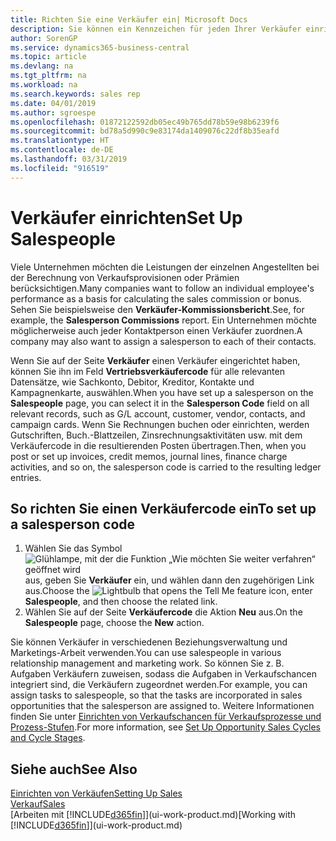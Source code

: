 ```yaml
---
title: Richten Sie eine Verkäufer ein| Microsoft Docs
description: Sie können ein Kennzeichen für jeden Ihrer Verkäufer einrichten, damit Sie eine Einzelleistung verfolgen oder einen Kontakt zuordnen können.
author: SorenGP
ms.service: dynamics365-business-central
ms.topic: article
ms.devlang: na
ms.tgt_pltfrm: na
ms.workload: na
ms.search.keywords: sales rep
ms.date: 04/01/2019
ms.author: sgroespe
ms.openlocfilehash: 01872122592db05ec49b765dd78b59e98b6239f6
ms.sourcegitcommit: bd78a5d990c9e83174da1409076c22df8b35eafd
ms.translationtype: HT
ms.contentlocale: de-DE
ms.lasthandoff: 03/31/2019
ms.locfileid: "916519"
---
```

# <a name="set-up-salespeople"></a><span data-ttu-id="83461-103">Verkäufer einrichten</span><span class="sxs-lookup"><span data-stu-id="83461-103">Set Up Salespeople</span></span>
<span data-ttu-id="83461-104">Viele Unternehmen möchten die Leistungen der einzelnen Angestellten bei der Berechnung von Verkaufsprovisionen oder Prämien berücksichtigen.</span><span class="sxs-lookup"><span data-stu-id="83461-104">Many companies want to follow an individual employee's performance as a basis for calculating the sales commission or bonus.</span></span> <span data-ttu-id="83461-105">Sehen Sie beispielsweise den **Verkäufer-Kommissionsbericht**.</span><span class="sxs-lookup"><span data-stu-id="83461-105">See, for example, the **Salesperson Commissions** report.</span></span> <span data-ttu-id="83461-106">Ein Unternehmen möchte möglicherweise auch jeder Kontaktperson einen Verkäufer zuordnen.</span><span class="sxs-lookup"><span data-stu-id="83461-106">A company may also want to assign a salesperson to each of their contacts.</span></span>

<span data-ttu-id="83461-107">Wenn Sie auf der Seite **Verkäufer** einen Verkäufer eingerichtet haben, können Sie ihn im Feld **Vertriebsverkäufercode** für alle relevanten Datensätze, wie Sachkonto, Debitor, Kreditor, Kontakte und Kampagnenkarte, auswählen.</span><span class="sxs-lookup"><span data-stu-id="83461-107">When you have set up a salesperson on the **Salespeople** page, you can select it in the **Salesperson Code** field on all relevant records, such as G/L account, customer, vendor, contacts, and campaign cards.</span></span> <span data-ttu-id="83461-108">Wenn Sie Rechnungen buchen oder einrichten, werden Gutschriften, Buch.-Blattzeilen, Zinsrechnungsaktivitäten usw. mit dem Verkäufercode in die resultierenden Posten übertragen.</span><span class="sxs-lookup"><span data-stu-id="83461-108">Then, when you post or set up invoices, credit memos, journal lines, finance charge activities, and so on, the salesperson code is carried to the resulting ledger entries.</span></span>

## <a name="to-set-up-a-salesperson-code"></a><span data-ttu-id="83461-109">So richten Sie einen Verkäufercode ein</span><span class="sxs-lookup"><span data-stu-id="83461-109">To set up a salesperson code</span></span>
1. <span data-ttu-id="83461-110">Wählen Sie das Symbol ![Glühlampe, mit der die Funktion „Wie möchten Sie weiter verfahren“ geöffnet wird](media/ui-search/search_small.png "Wie möchten Sie weiter verfahren?") aus, geben Sie **Verkäufer** ein, und wählen dann den zugehörigen Link aus.</span><span class="sxs-lookup"><span data-stu-id="83461-110">Choose the ![Lightbulb that opens the Tell Me feature](media/ui-search/search_small.png "Tell me what you want to do") icon, enter **Salespeople**, and then choose the related link.</span></span>
2. <span data-ttu-id="83461-111">Wählen Sie auf der Seite **Verkäufercode** die Aktion **Neu** aus.</span><span class="sxs-lookup"><span data-stu-id="83461-111">On the **Salespeople** page, choose the **New** action.</span></span>

<span data-ttu-id="83461-112">Sie können Verkäufer in verschiedenen Beziehungsverwaltung und Marketings-Arbeit verwenden.</span><span class="sxs-lookup"><span data-stu-id="83461-112">You can use salespeople in various relationship management and marketing work.</span></span> <span data-ttu-id="83461-113">So können Sie z. B. Aufgaben Verkäufern zuweisen, sodass die Aufgaben in Verkaufschancen integriert sind, die Verkäufern zugeordnet werden.</span><span class="sxs-lookup"><span data-stu-id="83461-113">For example, you can assign tasks to salespeople, so that the tasks are incorporated in sales opportunities that the salesperson are assigned to.</span></span> <span data-ttu-id="83461-114">Weitere Informationen finden Sie unter [Einrichten von Verkaufschancen für Verkaufsprozesse und Prozess-Stufen](marketing-how-setup-opportunity-sales-cycles-stages.md).</span><span class="sxs-lookup"><span data-stu-id="83461-114">For more information, see [Set Up Opportunity Sales Cycles and Cycle Stages](marketing-how-setup-opportunity-sales-cycles-stages.md).</span></span>

## <a name="see-also"></a><span data-ttu-id="83461-115">Siehe auch</span><span class="sxs-lookup"><span data-stu-id="83461-115">See Also</span></span>
[<span data-ttu-id="83461-116">Einrichten von Verkäufen</span><span class="sxs-lookup"><span data-stu-id="83461-116">Setting Up Sales</span></span>](sales-setup-sales.md)  
[<span data-ttu-id="83461-117">Verkauf</span><span class="sxs-lookup"><span data-stu-id="83461-117">Sales</span></span>](sales-manage-sales.md)  
<span data-ttu-id="83461-118">[Arbeiten mit [!INCLUDE[d365fin](includes/d365fin_md.md)]](ui-work-product.md)</span><span class="sxs-lookup"><span data-stu-id="83461-118">[Working with [!INCLUDE[d365fin](includes/d365fin_md.md)]](ui-work-product.md)</span></span>  

